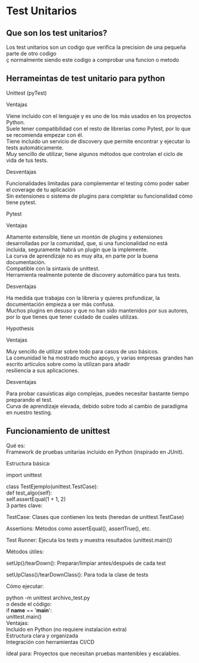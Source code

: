 # Test Unitarios
## Que son los test unitarios?
Los test unitarios son un codigo que verifica la precision de una pequeña parte de otro codigo<br> ç
normalmente siendo este codigo a comprobar una funcion o metodo<br>

## Herrameintas de test unitario para python 
Unittest (pyTest)<br>

Ventajas<br>

Viene incluido con el lenguaje y es uno de los más usados en los proyectos Python.<br>
Suele tener compatibilidad con el resto de librerías como Pytest, por lo que se recomienda empezar con él.<br>
Tiene incluido un servicio de discovery que permite encontrar y ejecutar lo tests automáticamente.<br>
Muy sencillo de utilizar, tiene algunos métodos que controlan el ciclo de vida de tus tests.<br>

Desventajas<br>

Funcionalidades limitadas para complementar el testing cómo poder saber el coverage de tu aplicación<br>
Sin extensiones o sistema de plugins para completar su funcionalidad cómo tiene pytest.<br>

Pytest<br>

Ventajas<br>

Altamente extensible, tiene un montón de plugins y extensiones desarrolladas por la comunidad, que, si una funcionalidad no está <br>incluida, seguramente habrá un plugin que la implemente.<br>
La curva de aprendizaje no es muy alta, en parte por la buena documentación.<br>
Compatible con la sintaxis de unittest.<br>
Herramienta realmente potente de discovery automático para tus tests.<br>

Desventajas<br>

Ha medida que trabajas con la librería y quieres profundizar, la documentación empieza a ser más confusa.<br>
Muchos plugins en desuso y que no han sido mantenidos por sus autores, por lo que tienes que tener cuidado de cuales utilizas.<br>

Hypothesis<br>

Ventajas<br>

Muy sencillo de utilizar sobre todo para casos de uso básicos.<br>
La comunidad le ha mostrado mucho apoyo, y varias empresas grandes han escrito artículos sobre como la utilizan para añadir <br> resiliencia a sus aplicaciones. <br>

Desventajas <br>

Para probar casuísticas algo complejas, puedes necesitar bastante tiempo preparando el test.<br>
Curva de aprendizaje elevada, debido sobre todo al cambio de paradigma en nuestro testing.<br>

## Funcionamiento de unittest

Qué es:<br>
Framework de pruebas unitarias incluido en Python (inspirado en JUnit).<br>

Estructura básica:<br>

import unittest<br>

class TestEjemplo(unittest.TestCase):<br>
    def test_algo(self):<br>
        self.assertEqual(1 + 1, 2)<br>
3 partes clave:<br>

TestCase: Clases que contienen los tests (heredan de unittest.TestCase)<br>

Assertions: Métodos como assertEqual(), assertTrue(), etc.<br>

Test Runner: Ejecuta los tests y muestra resultados (unittest.main())<br>

Métodos útiles:<br>

setUp()/tearDown(): Preparar/limpiar antes/después de cada test<br>

setUpClass()/tearDownClass(): Para toda la clase de tests<br>

Cómo ejecutar:<br>

python -m unittest archivo_test.py<br>
o desde el código:<br>
if __name__ == '__main__':<br>
    unittest.main()<br>
Ventajas:<br>
Incluido en Python (no requiere instalación extra)<br>
Estructura clara y organizada<br>
Integración con herramientas CI/CD<br>

Ideal para: Proyectos que necesitan pruebas mantenibles y escalables.<br>